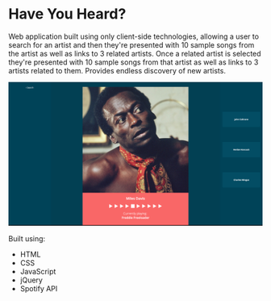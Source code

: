 # Have You Heard?
Web application built using only client-side technologies, allowing a user to search for an artist and then they're presented with 10 sample songs from the artist as well as links to 3 related artists. Once a related artist is selected they're presented with 10 sample songs from that artist as well as links to 3 artists related to them. Provides endless discovery of new artists.

![Have You Heard?](haveyouheard.png "Have You Heard?")  

Built using:
* HTML
* CSS
* JavaScript
* jQuery
* Spotify API
